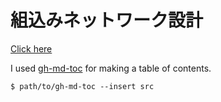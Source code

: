# 組込みネットワーク設計
[Click here](https://ms16183.github.io/Embedded-Network/)

I used [gh-md-toc](https://github.com/ekalinin/github-markdown-toc) for making a table of contents.

```
$ path/to/gh-md-toc --insert src
```
